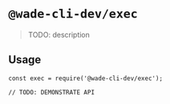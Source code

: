 # `@wade-cli-dev/exec`

> TODO: description

## Usage

```
const exec = require('@wade-cli-dev/exec');

// TODO: DEMONSTRATE API
```
